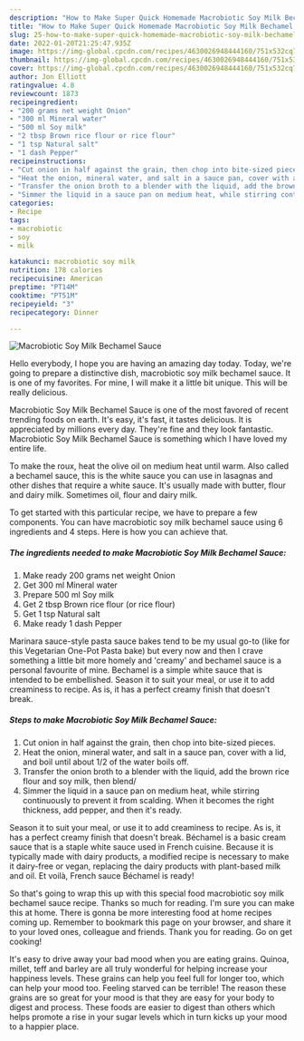 ```yaml
---
description: "How to Make Super Quick Homemade Macrobiotic Soy Milk Bechamel Sauce"
title: "How to Make Super Quick Homemade Macrobiotic Soy Milk Bechamel Sauce"
slug: 25-how-to-make-super-quick-homemade-macrobiotic-soy-milk-bechamel-sauce
date: 2022-01-20T21:25:47.935Z
image: https://img-global.cpcdn.com/recipes/4630026948444160/751x532cq70/macrobiotic-soy-milk-bechamel-sauce-recipe-main-photo.jpg
thumbnail: https://img-global.cpcdn.com/recipes/4630026948444160/751x532cq70/macrobiotic-soy-milk-bechamel-sauce-recipe-main-photo.jpg
cover: https://img-global.cpcdn.com/recipes/4630026948444160/751x532cq70/macrobiotic-soy-milk-bechamel-sauce-recipe-main-photo.jpg
author: Jon Elliott
ratingvalue: 4.8
reviewcount: 1873
recipeingredient:
- "200 grams net weight Onion"
- "300 ml Mineral water"
- "500 ml Soy milk"
- "2 tbsp Brown rice flour or rice flour"
- "1 tsp Natural salt"
- "1 dash Pepper"
recipeinstructions:
- "Cut onion in half against the grain, then chop into bite-sized pieces."
- "Heat the onion, mineral water, and salt in a sauce pan, cover with a lid, and boil until  about 1/2 of the water boils off."
- "Transfer the onion broth to a blender with the liquid, add the brown rice flour and soy milk, then blend/"
- "Simmer the liquid in a sauce pan on medium heat, while stirring continuously to prevent it from scalding. When it becomes the right thickness, add pepper, and then it&#39;s ready."
categories:
- Recipe
tags:
- macrobiotic
- soy
- milk

katakunci: macrobiotic soy milk 
nutrition: 178 calories
recipecuisine: American
preptime: "PT14M"
cooktime: "PT51M"
recipeyield: "3"
recipecategory: Dinner

---
```



![Macrobiotic Soy Milk Bechamel Sauce](https://img-global.cpcdn.com/recipes/4630026948444160/751x532cq70/macrobiotic-soy-milk-bechamel-sauce-recipe-main-photo.jpg)

Hello everybody, I hope you are having an amazing day today. Today, we're going to prepare a distinctive dish, macrobiotic soy milk bechamel sauce. It is one of my favorites. For mine, I will make it a little bit unique. This will be really delicious.

Macrobiotic Soy Milk Bechamel Sauce is one of the most favored of recent trending foods on earth. It's easy, it's fast, it tastes delicious. It is appreciated by millions every day. They're fine and they look fantastic. Macrobiotic Soy Milk Bechamel Sauce is something which I have loved my entire life.

To make the roux, heat the olive oil on medium heat until warm. Also called a bechamel sauce, this is the white sauce you can use in lasagnas and other dishes that require a white sauce. It&#39;s usually made with butter, flour and dairy milk. Sometimes oil, flour and dairy milk.


To get started with this particular recipe, we have to prepare a few components. You can have macrobiotic soy milk bechamel sauce using 6 ingredients and 4 steps. Here is how you can achieve that.

<!--inarticleads1-->

##### The ingredients needed to make Macrobiotic Soy Milk Bechamel Sauce:

1. Make ready 200 grams net weight Onion
1. Get 300 ml Mineral water
1. Prepare 500 ml Soy milk
1. Get 2 tbsp Brown rice flour (or rice flour)
1. Get 1 tsp Natural salt
1. Make ready 1 dash Pepper


Marinara sauce-style pasta sauce bakes tend to be my usual go-to (like for this Vegetarian One-Pot Pasta bake) but every now and then I crave something a little bit more homely and &#39;creamy&#39; and bechamel sauce is a personal favourite of mine. Bechamel is a simple white sauce that is intended to be embellished. Season it to suit your meal, or use it to add creaminess to recipe. As is, it has a perfect creamy finish that doesn&#39;t break. 

<!--inarticleads2-->

##### Steps to make Macrobiotic Soy Milk Bechamel Sauce:

1. Cut onion in half against the grain, then chop into bite-sized pieces.
1. Heat the onion, mineral water, and salt in a sauce pan, cover with a lid, and boil until  about 1/2 of the water boils off.
1. Transfer the onion broth to a blender with the liquid, add the brown rice flour and soy milk, then blend/
1. Simmer the liquid in a sauce pan on medium heat, while stirring continuously to prevent it from scalding. When it becomes the right thickness, add pepper, and then it&#39;s ready.


Season it to suit your meal, or use it to add creaminess to recipe. As is, it has a perfect creamy finish that doesn&#39;t break. Béchamel is a basic cream sauce that is a staple white sauce used in French cuisine. Because it is typically made with dairy products, a modified recipe is necessary to make it dairy-free or vegan, replacing the dairy products with plant-based milk and oil. Et voilà, French sauce Béchamel is ready! 

So that's going to wrap this up with this special food macrobiotic soy milk bechamel sauce recipe. Thanks so much for reading. I'm sure you can make this at home. There is gonna be more interesting food at home recipes coming up. Remember to bookmark this page on your browser, and share it to your loved ones, colleague and friends. Thank you for reading. Go on get cooking!

It's easy to drive away your bad mood when you are eating grains. Quinoa, millet, teff and barley are all truly wonderful for helping increase your happiness levels. These grains can help you feel full for longer too, which can help your mood too. Feeling starved can be terrible! The reason these grains are so great for your mood is that they are easy for your body to digest and process. These foods are easier to digest than others which helps promote a rise in your sugar levels which in turn kicks up your mood to a happier place.
